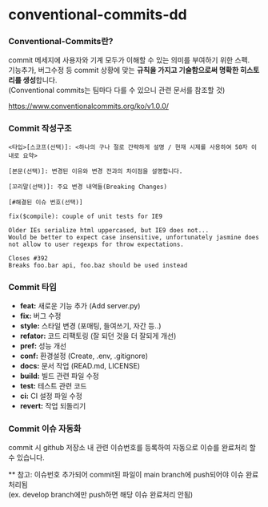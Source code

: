 # conventional-commits-dd

### Conventional-Commits란?

commit 메세지에 사용자와 기계 모두가 이해할 수 있는 의미를 부여하기 위한 스펙.\
기능추가, 버그수정 등 commit 상황에 맞는 **규칙을 가지고 기술함으로써 명확한 히스토리를 생성**합니다.\
(Conventional commits는 팀마다 다를 수 있으니 관련 문서를 참조할 것)

https://www.conventionalcommits.org/ko/v1.0.0/

### Commit 작성구조

```
<타입>[스코프(선택)]: <하나의 구나 절로 간략하게 설명 / 현재 시제를 사용하여 50자 이내로 요약>

[본문(선택)]: 변경된 이유와 변경 전과의 차이점을 설명합니다.

[꼬리말(선택)]: 주요 변경 내역들(Breaking Changes)

[#해결된 이슈 번호(선택)]
```

```
fix($compile): couple of unit tests for IE9

Older IEs serialize html uppercased, but IE9 does not...
Would be better to expect case insensitive, unfortunately jasmine does
not allow to user regexps for throw expectations.

Closes #392
Breaks foo.bar api, foo.baz should be used instead
```

### Commit 타입

* **feat:** 새로운 기능 추가 (Add server.py)
* **fix:** 버그 수정
* **style:** 스타일 변경 (포매팅, 들여쓰기, 자간 등..)
* **refator:** 코드 리팩토링 (잘 되던 것을 더 잘되게 개선)
* **pref:** 성능 개선
* **conf:** 환경설정 (Create, .env, .gitignore)
* **docs:** 문서 작업 (READ.md, LICENSE)
* **build:** 빌드 관련 파일 수정
* **test:** 테스트 관련 코드
* **ci:** CI 설정 파일 수정
* **revert:** 작업 되돌리기

### Commit 이슈 자동화

commit 시 github 저장소 내 관련 이슈번호를 등록하여 자동으로 이슈를 완료처리 할 수 있습니다.

\*\* 참고: 이슈번호 추가되어 commit된 파일이 main branch에 push되어야 이슈 완료처리됨\
(ex. develop branch에만 push하면 해당 이슈 완료처리 안됨)
